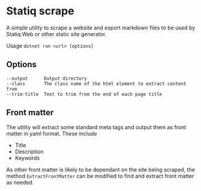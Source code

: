 # Statiq scrape

A simple utility to scrape a website and export markdown files to be used by Statiq.Web or other static site generator.

Usage `dotnet run <url> [options]`

## Options

    --output      Output directory
    --class       The class name of the html element to extract content from
    --trim-title  Text to trim from the end of each page title

## Front matter

The utility will extract some standard meta tags and output them as front matter in yaml format.  These include

- Title
- Description
- Keywords

As other front matter is likely to be dependant on the site being scraped, the method `ExtractFrontMatter` can be modified to find and extract front matter as needed.
